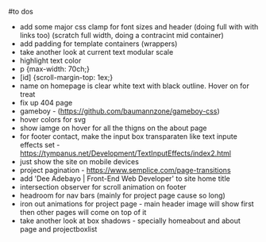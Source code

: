 #to dos

- add some major css clamp for font sizes and header (doing full with with links too) (scratch full width, doing a contracint mid container)
- add padding for template containers (wrappers)
- take another look at current text modular scale
- highlight text color
- p {max-width: 70ch;}
- [id] {scroll-margin-top: 1ex;}
- name on homepage is clear white text with black outline. Hover on for treat
- fix up 404 page
- gameboy - (https://github.com/baumannzone/gameboy-css)
- hover colors for svg
- show iamge on hover for all the thigns on the about page
- for footer contact, make the input box transparaten like text inpute effects set - https://tympanus.net/Development/TextInputEffects/index2.html
- just show the site on mobile devices
- project pagination - https://www.semplice.com/page-transitions
- add 'Dee Adebayo | Front-End Web Developer' to site home title
- intersection observer for scroll animation on footer
- headroom for nav bars (mainly for project page cause so long)
- iron out animations for project page - main header image will show first then other pages will come on top of it
- take another look at box shadows - specially homeabout and about page and projectboxlist
